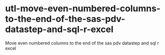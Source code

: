 # utl-move-even-numbered-columns-to-the-end-of-the-sas-pdv-datastep-and-sql-r-excel
 Move even numbered columns to the end of the sas pdv datastep and sql r excel
